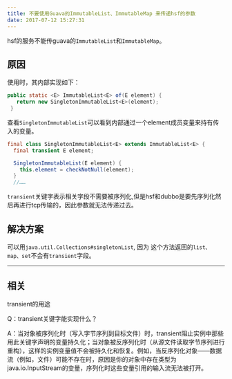 ```yaml
---
title: 不要使用Guava的ImmutableList、ImmutableMap 来传递hsf的参数
date: 2017-07-12 15:27:31
---
```

hsf的服务不能传guava的`ImmutableList`和`ImmutableMap`。

## 原因
使用时，其内部实现如下：
```java
public static <E> ImmutableList<E> of(E element) {
   return new SingletonImmutableList<E>(element);
 }
```
查看`SingletonImmutableList`可以看到内部通过一个element成员变量来持有传入的变量。
```java
final class SingletonImmutableList<E> extends ImmutableList<E> {
  final transient E element;

  SingletonImmutableList(E element) {
    this.element = checkNotNull(element);
  }　
  //……
```

`transient`关键字表示相关字段不需要被序列化,但是hsf和dubbo是要先序列化然后再进行tcp传输的，因此参数就无法传递过去。

## 解决方案
可以用`java.util.Collections#singletonList`, 因为 这个方法返回的`list、map、set`不会有`transient`字段。

---

## 相关
transient的用途

Q：transient关键字能实现什么？

A：当对象被序列化时（写入字节序列到目标文件）时，transient阻止实例中那些用此关键字声明的变量持久化；当对象被反序列化时（从源文件读取字节序列进行重构），这样的实例变量值不会被持久化和恢复。例如，当反序列化对象——数据流（例如，文件）可能不存在时，原因是你的对象中存在类型为java.io.InputStream的变量，序列化时这些变量引用的输入流无法被打开。
